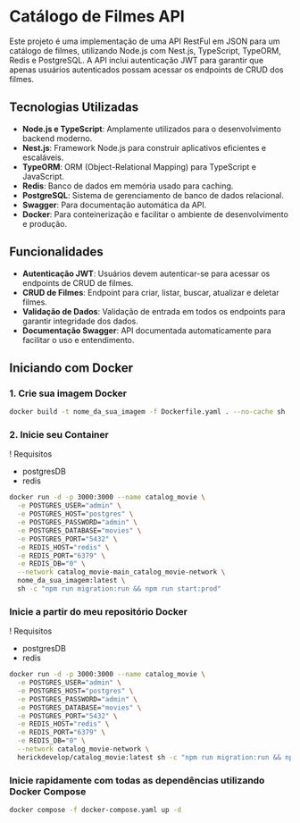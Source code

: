 # Catálogo de Filmes API

Este projeto é uma implementação de uma API RestFul em JSON para um catálogo de filmes, utilizando Node.js com Nest.js, TypeScript, TypeORM, Redis e PostgreSQL. A API inclui autenticação JWT para garantir que apenas usuários autenticados possam acessar os endpoints de CRUD dos filmes.

## Tecnologias Utilizadas

- **Node.js e TypeScript**: Amplamente utilizados para o desenvolvimento backend moderno.
- **Nest.js**: Framework Node.js para construir aplicativos eficientes e escaláveis.
- **TypeORM**: ORM (Object-Relational Mapping) para TypeScript e JavaScript.
- **Redis**: Banco de dados em memória usado para caching.
- **PostgreSQL**: Sistema de gerenciamento de banco de dados relacional.
- **Swagger**: Para documentação automática da API.
- **Docker**: Para conteinerização e facilitar o ambiente de desenvolvimento e produção.

## Funcionalidades

- **Autenticação JWT**: Usuários devem autenticar-se para acessar os endpoints de CRUD de filmes.
- **CRUD de Filmes**: Endpoint para criar, listar, buscar, atualizar e deletar filmes.
- **Validação de Dados**: Validação de entrada em todos os endpoints para garantir integridade dos dados.
- **Documentação Swagger**: API documentada automaticamente para facilitar o uso e entendimento.

## Iniciando com Docker

### 1. Crie sua imagem Docker

```sh
docker build -t nome_da_sua_imagem -f Dockerfile.yaml . --no-cache sh
```

### 2. Inicie seu Container
 ! Requisitos
 - postgresDB
 - redis

```sh
docker run -d -p 3000:3000 --name catalog_movie \
  -e POSTGRES_USER="admin" \
  -e POSTGRES_HOST="postgres" \
  -e POSTGRES_PASSWORD="admin" \
  -e POSTGRES_DATABASE="movies" \
  -e POSTGRES_PORT="5432" \
  -e REDIS_HOST="redis" \
  -e REDIS_PORT="6379" \
  -e REDIS_DB="0" \
  --network catalog_movie-main_catalog_movie-network \
  nome_da_sua_imagem:latest \
  sh -c "npm run migration:run && npm run start:prod"
```

### Inicie a partir do meu repositório Docker
 ! Requisitos
 - postgresDB
 - redis

```sh
docker run -d -p 3000:3000 --name catalog_movie \
  -e POSTGRES_USER="admin" \
  -e POSTGRES_HOST="postgres" \
  -e POSTGRES_PASSWORD="admin" \
  -e POSTGRES_DATABASE="movies" \
  -e POSTGRES_PORT="5432" \
  -e REDIS_HOST="redis" \
  -e REDIS_PORT="6379" \
  -e REDIS_DB="0" \
  --network catalog_movie-network \
  herickdevelop/catalog_movie:latest sh -c "npm run migration:run && npm run start:prod"
```

### Inicie rapidamente com todas as dependências utilizando Docker Compose

```sh
docker compose -f docker-compose.yaml up -d
```
